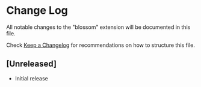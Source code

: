 # Change Log

All notable changes to the "blossom" extension will be documented in this file.

Check [Keep a Changelog](http://keepachangelog.com/) for recommendations on how to structure this file.

## [Unreleased]

- Initial release